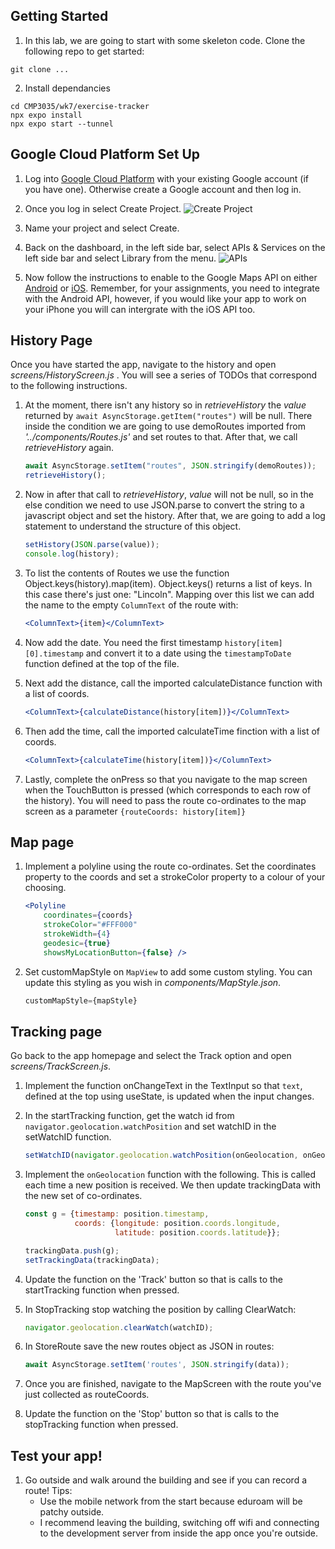 ## Getting Started
1. In this lab, we are going to start with some skeleton code. Clone the following repo to get started:
```
git clone ...
```

2. Install dependancies
```
cd CMP3035/wk7/exercise-tracker
npx expo install
npx expo start --tunnel
```

## Google Cloud Platform Set Up
1. Log into [Google Cloud Platform](https://console.cloud.google.com/home/dashboard) with your existing Google account (if you have one). Otherwise create a Google account and then log in.

2. Once you log in select Create Project.
![Create Project](../assets/gmaps/create_project.png)

3. Name your project and select Create.

4. Back on the dashboard, in the left side bar, select APIs & Services on the left side bar and select Library from the menu.
![APIs](../assets/gmaps/apis.png)

5. Now follow the instructions to enable to the Google Maps API on either [Android](https://madeleinedarbyshire.github.io/CMP3035/guides/gmapsandroid) or [iOS](https://madeleinedarbyshire.github.io/CMP3035/guides/gmapsios). Remember, for your assignments, you need to integrate with the Android API, however, if you would like your app to work on your iPhone you will can intergrate with the iOS API too.

## History Page
Once you have started the app, navigate to the history and open _screens/HistoryScreen.js_ . You will see a series of TODOs that correspond to the following instructions.

1. At the moment, there isn't any history so in _retrieveHistory_ the _value_ returned by `await AsyncStorage.getItem("routes")` will be null. There inside the condition we are going to use demoRoutes imported from _'../components/Routes.js'_ and set routes to that. After that, we call _retrieveHistory_ again.
    ```javascript
    await AsyncStorage.setItem("routes", JSON.stringify(demoRoutes));
    retrieveHistory();
    ```

2. Now in after that call to _retrieveHistory_, _value_ will not be null, so in the else condition we need to use JSON.parse to convert the string to a javascript object and set the history. After that, we are going to add a log statement to understand the structure of this object.
    ```javascript
    setHistory(JSON.parse(value));
    console.log(history);
    ```

3. To list the contents of Routes we use the function Object.keys(history).map(item). Object.keys() returns a list of keys. In this case there's just one: "Lincoln". Mapping over this list we can add the name to the empty `ColumnText` of the route with:
    ```jsx
    <ColumnText>{item}</ColumnText> 
    ```

4. Now add the date. You need the first timestamp `history[item][0].timestamp` and convert it to a date using the `timestampToDate` function defined at the top of the file.

5. Next add the distance, call the imported calculateDistance function with a list of coords.
    ```jsx
    <ColumnText>{calculateDistance(history[item])}</ColumnText>
    ```
6. Then add the time, call the imported calculateTime finction with a list of coords.
    ```jsx
    <ColumnText>{calculateTime(history[item])}</ColumnText>
    ```

7. Lastly, complete the onPress so that you navigate to the map screen when the TouchButton is pressed (which corresponds to each row of the history). You will need to pass the route co-ordinates to the map screen as a parameter `{routeCoords: history[item]}`


## Map page
1. Implement a polyline using the route co-ordinates. Set the coordinates property to the coords and set a strokeColor property to a colour of your choosing.
    ```jsx
    <Polyline
        coordinates={coords}
        strokeColor="#FFF000"
        strokeWidth={4}
        geodesic={true}
        showsMyLocationButton={false} />
    ```

2. Set customMapStyle on `MapView` to add some custom styling. You can update this styling as you wish in _components/MapStyle.json_.
    ```javascript
    customMapStyle={mapStyle}
    ```

## Tracking page
Go back to the app homepage and select the Track option and open _screens/TrackScreen.js_.
1. Implement the function onChangeText in the TextInput so that `text`, defined at the top using useState, is updated when the input changes.

2. In the startTracking function, get the watch id from `navigator.geolocation.watchPosition` and set watchID in the setWatchID function.
    ```javascript
    setWatchID(navigator.geolocation.watchPosition(onGeolocation, onGeolocationError));
    ```

3. Implement the `onGeolocation` function with the following. This is called each time a new position is received. We then update trackingData with the new set of co-ordinates.
    ```jsx
    const g = {timestamp: position.timestamp, 
               coords: {longitude: position.coords.longitude,
                        latitude: position.coords.latitude}};

    trackingData.push(g);
    setTrackingData(trackingData); 
    ```

4. Update the function on the 'Track' button so that is calls to the startTracking function when pressed.

5. In StopTracking stop watching the position by calling ClearWatch:
    ```javascript
    navigator.geolocation.clearWatch(watchID);
    ```

6. In StoreRoute save the new routes object as JSON in routes:
    ```javascript
    await AsyncStorage.setItem('routes', JSON.stringify(data));
    ```

7. Once you are finished, navigate to the MapScreen with the route you've just collected as routeCoords.

8. Update the function on the 'Stop' button so that is calls to the stopTracking function when pressed.

## Test your app!

1. Go outside and walk around the building and see if you can record a route! Tips: 
    - Use the mobile network from the start because eduroam will be patchy outside. 
    - I recommend leaving the building, switching off wifi and connecting to the development server from inside the app once you're outside.


